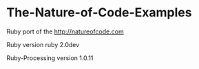 The-Nature-of-Code-Examples
===========================

Ruby port of the http://natureofcode.com

Ruby version ruby 2.0dev

Ruby-Processing version 1.0.11
